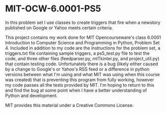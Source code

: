 # MIT-OCW-6.0001-PS5
In this problem set I use classes to create triggers that fire when a newstory published on Google or Yahoo meets certain criteria.

This project contains my work done for MIT Opencourseware's class 6.0001 Introduction to Computer Science and Programming in Python, Problem Set 4. Included in addition to my code are the instructions for the problem set, a triggers.txt file containing sample triggers, a ps5_test.py file to test the code, and three other files (feedparser.py, mtTkinter.py, and project_util.py) that contain testing code. Unfortunately there is a bug (likely either caused by a change to Google's or Yahoo's RSS feed or a difference in python versions between what I'm using and what MIT was using when this course was created) that is preventing this program from fully working, however my code passes all the tests provided by MIT. I'm hoping to return to this and find the bug at some point when I have a better understanding of Python and development.

MIT provides this material under a Creative Commons License.
